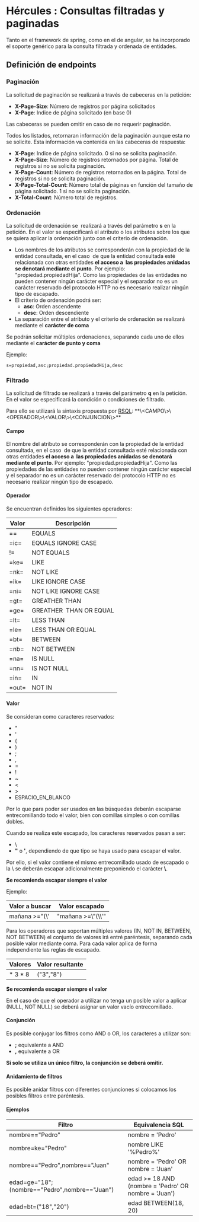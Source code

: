 # Hércules : Consultas filtradas y paginadas



Tanto en el framework de spring, como en el de angular, se ha incorporado el soporte genérico para la consulta filtrada y ordenada de entidades.

## Definición de endpoints

### Paginación

La solicitud de paginación se realizará a través de cabeceras en la petición:

* **X\-Page\-Size**: Número de registros por página solicitados
* **X\-Page**: Indice de página solicitado (en base 0\)

Las cabeceras se pueden omitir en caso de no requerir paginación.

Todos los listados, retornaran información de la paginación aunque esta no se solicite. Esta información va contenida en las cabeceras de respuesta:

* **X\-Page**: Indice de página solicitado. 0 si no se solicita paginación.
* **X\-Page\-Size**: Número de registros retornados por página. Total de registros si no se solicita paginación.
* **X\-Page\-Count**: Número de registros retornados en la página. Total de registros si no se solicita paginación.
* **X\-Page\-Total\-Count**: Número total de páginas en función del tamaño de página solicitado. 1 si no se solicita paginación.
* **X\-Total\-Count**: Número total de registros.

### Ordenación

La solicitud de ordenación se  realizará a través del parámetro **s** en la petición. En el valor se especificará el atributo o los atributos sobre los que se quiera aplicar la ordenación junto con el criterio de ordenación.

* Los nombres de los atributos se corresponderán con la propiedad de la entidad consultada, en el caso  de que la entidad consultada esté relacionada con otras entidades **el acceso a  las propiedades anidadas se denotará mediante el punto**. Por ejemplo: "propiedad.propiedadHija". Como las propiedades de las entidades no pueden contener ningún carácter especial y el separador no es un carácter reservado del protocolo HTTP no es necesario realizar ningún tipo de escapado.
* El criterio de ordenación podrá ser:
	+ **asc**: Orden ascendente
	+ **desc**: Orden descendiente
* La separación entre el atributo y el criterio de ordenación se realizará mediante el **carácter de coma**

Se podrán solicitar múltiples ordenaciones, separando cada uno de ellos mediante el **carácter de punto y coma**

Ejemplo:



```
s=propiedad,asc;propiedad.propiedadHija,desc
```

### Filtrado

La solicitud de filtrado se realizará a través del parámetro **q** en la petición. En el valor se especificará la condición o condiciones de filtrado.

Para ello se utilizará la sintaxis propuesta por [RSQL](https://github.com/jirutka/rsql-parser "https://github.com/jirutka/rsql-parser"): **\<CAMPO\>\<OPERADOR\>\<VALOR\>\<CONJUNCION\>**

#### Campo

El nombre del atributo se corresponderán con la propiedad de la entidad consultada, en el caso  de que la entidad consultada esté relacionada con otras entidades **el acceso a  las propiedades anidadas se denotará mediante el punto**. Por ejemplo: "propiedad.propiedadHija". Como las propiedades de las entidades no pueden contener ningún carácter especial y el separador no es un carácter reservado del protocolo HTTP no es necesario realizar ningún tipo de escapado.

#### Operador

Se encuentran definidos los siguientes operadores:



| Valor | Descripción |
| --- | --- |
| \=\= | EQUALS |
| \=ic\= | EQUALS IGNORE CASE |
| !\= | NOT EQUALS |
| \=ke\= | LIKE |
| \=nk\= | NOT LIKE |
| \=ik\= | LIKE IGNORE CASE |
| \=ni\= | NOT LIKE IGNORE CASE |
| \=gt\= | GREATHER THAN |
| \=ge\= | GREATHER  THAN OR EQUAL |
| \=lt\= | LESS THAN |
| \=le\= | LESS THAN OR EQUAL |
| \=bt\= | BETWEEN |
| \=nb\= | NOT BETWEEN |
| \=na\= | IS NULL |
| \=nn\= | IS NOT NULL |
| \=in\= | IN |
| \=out\= | NOT IN |

#### Valor

Se consideran como caracteres reservados: 

* "
* '
* (
* )
* ;
* ,
* \=
* !
* \~
* \<
* \>
* ESPACIO\_EN\_BLANCO

Por lo que para poder ser usados en las búsquedas deberán escaparse entrecomillando todo el valor, bien con comillas simples o con comillas dobles.

Cuando se realiza este escapado, los caracteres reservados pasan a ser:

* \\
* **"** o **'**, dependiendo de que tipo se haya usado para escapar el valor.

Por ello, si el valor contiene el mismo entrecomillado usado de escapado o la \\ se deberán escapar adicionalmente preponiendo el carácter **\\**.

**Se recomienda escapar siempre el valor**

Ejemplo:



| Valor a buscar | Valor escapado |
| --- | --- |
| mañana \>\="(\\' | "mañana \>\=\\"(\\\\'" |

Para los operadores que soportan múltiples valores (IN, NOT IN, BETWEEN, NOT BETWEEN) el conjunto de valores irá entré paréntesis, separando cada posible valor mediante coma. Para cada valor aplica de forma independiente las reglas de escapado.



| Valores | Valor resultante |
| --- | --- |
| * 3 * 8 | ("3","8") |

**Se recomienda escapar siempre el valor**

En el caso de que el operador a utilizar no tenga un posible valor a aplicar (NULL, NOT NULL) se deberá asignar un valor vacío entrecomillado.

#### Conjunción

Es posible conjugar los filtros como AND o OR, los caracteres a utilizar son:

* **;** equivalente a AND
* **,** equivalente a OR

**Si solo se utiliza un único filtro, la conjunción se deberá omitir.**

#### Anidamiento de filtros

Es posible anidar filtros con diferentes conjunciones si colocamos los posibles filtros entre paréntesis.

#### Ejemplos



| Filtro | Equivalencia SQL |
| --- | --- |
| nombre\=\="Pedro" | nombre \= 'Pedro' |
| nombre\=ke\="Pedro" | nombre LIKE '%Pedro%' |
| nombre\=\="Pedro",nombre\=\="Juan" | nombre \= 'Pedro' OR nombre \= 'Juan' |
| edad\=ge\="18";(nombre\=\="Pedro",nombre\=\="Juan") | edad \>\= 18 AND (nombre \= 'Pedro' OR nombre \= 'Juan') |
| edad\=bt\=("18","20") | edad BETWEEN(18, 20\) |




